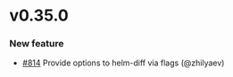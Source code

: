 # v0.35.0

### New feature

* [#814](https://github.com/helmwave/helmwave/issues/814) Provide options to helm-diff via flags (@zhilyaev)

